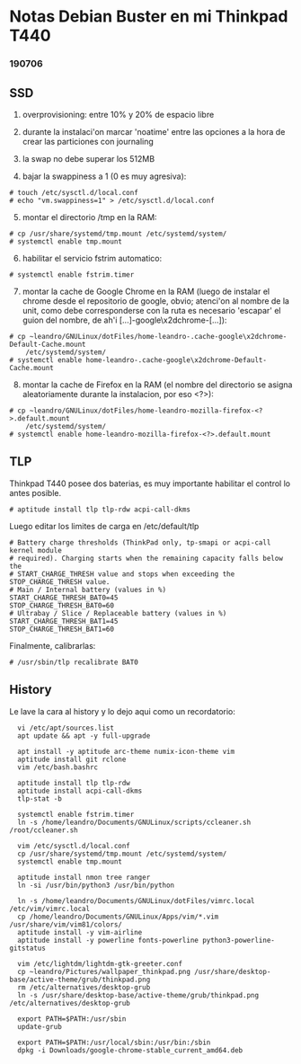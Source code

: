 # Notas Debian Buster en mi Thinkpad T440
### 190706

## SSD

1. overprovisioning: entre 10% y 20% de espacio libre

2. durante la instalaci'on marcar 'noatime' entre las opciones a la hora de
    crear las particiones con journaling

3. la swap no debe superar los 512MB

4. bajar la swappiness a 1 (0 es muy agresiva):
```
# touch /etc/sysctl.d/local.conf
# echo "vm.swappiness=1" > /etc/sysctl.d/local.conf
```

5. montar el directorio /tmp en la RAM:
```
# cp /usr/share/systemd/tmp.mount /etc/systemd/system/
# systemctl enable tmp.mount
```

6. habilitar el servicio fstrim automatico:
```
# systemctl enable fstrim.timer
```

7. montar la cache de Google Chrome en la RAM (luego de instalar el chrome
    desde el repositorio de google, obvio; atenci'on al nombre de la unit,
    como debe corresponderse con la ruta es necesario 'escapar' el guion del
    nombre, de ah'i [...]-google\x2dchrome-[...]):
```
# cp ~leandro/GNULinux/dotFiles/home-leandro-.cache-google\x2dchrome-Default-Cache.mount
    /etc/systemd/system/
# systemctl enable home-leandro-.cache-google\x2dchrome-Default-Cache.mount 
```

8. montar la cache de Firefox en la RAM (el nombre del directorio se asigna
    aleatoriamente durante la instalacion, por eso <?>):
```
# cp ~leandro/GNULinux/dotFiles/home-leandro-mozilla-firefox-<?>.default.mount
    /etc/systemd/system/
# systemctl enable home-leandro-mozilla-firefox-<?>.default.mount
```

## TLP

Thinkpad T440 posee dos baterias, es muy importante habilitar el control lo
antes posible.
```
# aptitude install tlp tlp-rdw acpi-call-dkms 
```

Luego editar los limites de carga en /etc/default/tlp
```
# Battery charge thresholds (ThinkPad only, tp-smapi or acpi-call kernel module
# required). Charging starts when the remaining capacity falls below the
# START_CHARGE_THRESH value and stops when exceeding the STOP_CHARGE_THRESH value.
# Main / Internal battery (values in %)
START_CHARGE_THRESH_BAT0=45
STOP_CHARGE_THRESH_BAT0=60
# Ultrabay / Slice / Replaceable battery (values in %)
START_CHARGE_THRESH_BAT1=45
STOP_CHARGE_THRESH_BAT1=60
```

Finalmente, calibrarlas:
```
# /usr/sbin/tlp recalibrate BAT0
```
## History

Le lave la cara al history y lo dejo aqui como un recordatorio:
```
  vi /etc/apt/sources.list
  apt update && apt -y full-upgrade
  
  apt install -y aptitude arc-theme numix-icon-theme vim
  aptitude install git rclone
  vim /etc/bash.bashrc 
  
  aptitude install tlp tlp-rdw 
  aptitude install acpi-call-dkms 
  tlp-stat -b
  
  systemctl enable fstrim.timer 
  ln -s /home/leandro/Documents/GNULinux/scripts/ccleaner.sh /root/ccleaner.sh

  vim /etc/sysctl.d/local.conf
  cp /usr/share/systemd/tmp.mount /etc/systemd/system/
  systemctl enable tmp.mount 

  aptitude install nmon tree ranger
  ln -si /usr/bin/python3 /usr/bin/python

  ln -s /home/leandro/Documents/GNULinux/dotFiles/vimrc.local /etc/vim/vimrc.local
  cp /home/leandro/Documents/GNULinux/Apps/vim/*.vim /usr/share/vim/vim81/colors/
  aptitude install -y vim-airline
  aptitude install -y powerline fonts-powerline python3-powerline-gitstatus 

  vim /etc/lightdm/lightdm-gtk-greeter.conf 
  cp ~leandro/Pictures/wallpaper_thinkpad.png /usr/share/desktop-base/active-theme/grub/thinkpad.png
  rm /etc/alternatives/desktop-grub
  ln -s /usr/share/desktop-base/active-theme/grub/thinkpad.png /etc/alternatives/desktop-grub

  export PATH=$PATH:/usr/sbin
  update-grub 

  export PATH=$PATH:/usr/local/sbin:/usr/bin:/sbin
  dpkg -i Downloads/google-chrome-stable_current_amd64.deb 
```
